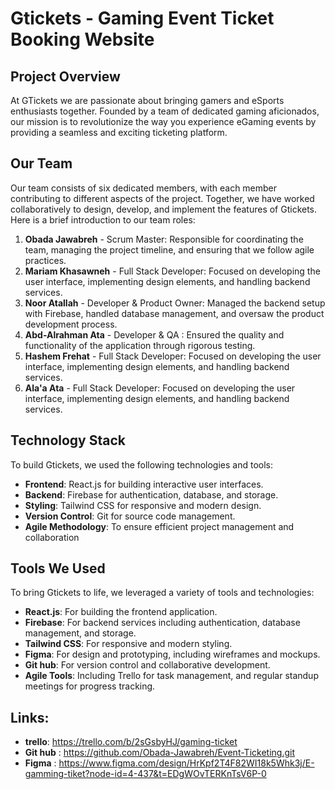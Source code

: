 
# Gtickets - Gaming Event Ticket Booking Website

## Project Overview
At GTickets we are passionate about bringing gamers and eSports enthusiasts together. Founded by a team of dedicated gaming aficionados, our mission is to revolutionize the way you experience eGaming events by providing a seamless and exciting ticketing platform.

## Our Team
Our team consists of six dedicated members, with each member contributing to different aspects of the project. Together, we have worked collaboratively to design, develop, and implement the features of Gtickets. Here is a brief introduction to our team roles:

1. **Obada Jawabreh** - Scrum Master: Responsible for coordinating the team, managing the project timeline, and ensuring that we follow agile practices.
2. **Mariam Khasawneh** - Full Stack Developer: Focused on developing the user interface, implementing design elements, and handling backend services.
3. **Noor Atallah** - Developer & Product Owner: Managed the backend setup with Firebase, handled database management, and oversaw the product development process.
4. **Abd-Alrahman Ata** -  Developer & QA : Ensured the quality and functionality of the application through rigorous testing.
5. **Hashem Frehat** - Full Stack Developer: Focused on developing the user interface, implementing design elements, and handling backend services.
6.  **Ala'a  Ata** -  Full Stack Developer: Focused on developing the user interface, implementing design elements, and handling backend services.


## Technology Stack
To build Gtickets, we used the following technologies and tools:

- **Frontend**: React.js for building interactive user interfaces.
- **Backend**: Firebase for authentication, database, and storage.
- **Styling**: Tailwind CSS for responsive and modern design.
- **Version Control**: Git for source code management.
- **Agile Methodology**: To ensure efficient project management and collaboration 

## Tools We Used
To bring Gtickets to life, we leveraged a variety of tools and technologies:

- **React.js**: For building the frontend application.
- **Firebase**: For backend services including authentication, database management, and storage.
- **Tailwind CSS**: For responsive and modern styling.
- **Figma**: For design and prototyping, including wireframes and mockups.
- **Git hub**: For version control and collaborative development.
- **Agile Tools**: Including Trello for task management, and regular standup meetings for progress tracking.

## Links:
- **trello**: https://trello.com/b/2sGsbyHJ/gaming-ticket
- **Git hub** : https://github.com/Obada-Jawabreh/Event-Ticketing.git
- **Figma** : https://www.figma.com/design/HrKpf2T4F82WI18k5Whk3j/E-gamming-tiket?node-id=4-437&t=EDgWOvTERKnTsV6P-0
